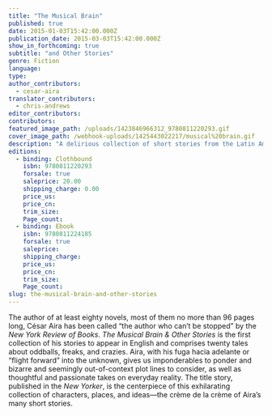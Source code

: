 ```yaml
---
title: "The Musical Brain"
published: true
date: 2015-01-03T15:42:00.000Z
publication_date: 2015-03-03T15:42:00.000Z
show_in_forthcoming: true
subtitle: "and Other Stories"
genre: Fiction
language:
type:
author_contributors:
  - cesar-aira
translator_contributors:
  - chris-andrews
editor_contributors:
contributors:
featured_image_path: /uploads/1423846966312_9780811220293.gif
cover_image_path: /webhook-uploads/1425443022217/musical%20brain.gif
description: "A delirious collection of short stories from the Latin American master of microfiction. "
editions:
  - binding: Clothbound
    isbn: 9780811220293
    forsale: true
    saleprice: 20.00
    shipping_charge: 0.00
    price_us:
    price_cn:
    trim_size:
    Page_count:
  - binding: Ebook
    isbn: 9780811224185
    forsale: true
    saleprice:
    shipping_charge:
    price_us:
    price_cn:
    trim_size:
    Page_count:
slug: the-musical-brain-and-other-stories
---
```


The author of at least eighty novels, most of them no more than 96 pages long, César Aira has been called “the author who can’t be stopped” by the _New York Review of Books_. _The Musical Brain & Other Stories_ is the first collection of his stories to appear in English and comprises twenty tales about oddballs, freaks, and crazies. Aira, with his fuga hacia adelante or “flight forward” into the unknown, gives us imponderables to ponder and bizarre and seemingly out-of-context plot lines to consider, as well as thoughtful and passionate takes on everyday reality. The title story, published in the _New Yorker_, is the centerpiece of this exhilarating collection of characters, places, and ideas—the crème de la crème of Aira’s many short stories.

